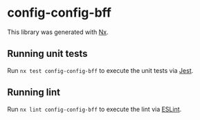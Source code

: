 # config-config-bff

This library was generated with [Nx](https://nx.dev).

## Running unit tests

Run `nx test config-config-bff` to execute the unit tests via [Jest](https://jestjs.io).

## Running lint

Run `nx lint config-config-bff` to execute the lint via [ESLint](https://eslint.org/).
